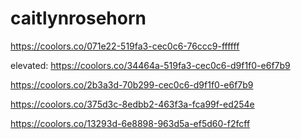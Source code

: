 # caitlynrosehorn
https://coolors.co/071e22-519fa3-cec0c6-76ccc9-ffffff


elevated: https://coolors.co/34464a-519fa3-cec0c6-d9f1f0-e6f7b9

https://coolors.co/2b3a3d-70b299-cec0c6-d9f1f0-e6f7b9

https://coolors.co/375d3c-8edbb2-463f3a-fca99f-ed254e

https://coolors.co/13293d-6e8898-963d5a-ef5d60-f2fcff
